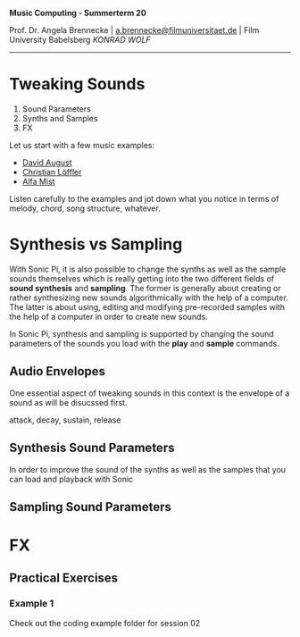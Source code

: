 <!-- ---  
title: Music Computing
author: Angela Brennecke
affiliation: Film University Babelsberg KONRAD WOLF
date: Summer term 20
---   -->
**Music Computing - Summerterm 20**

Prof. Dr. Angela Brennecke | a.brennecke@filmuniversitaet.de | Film University Babelsberg *KONRAD WOLF*

--- 


# Tweaking Sounds
   1) Sound Parameters
   2) Synths and Samples
   3) FX

Let us start with a few music examples:

- [David August](https://www.youtube.com/watch?v=cwL_CIhS9Qs)
- [Christian Löffler](https://www.youtube.com/watch?v=OijrlItssOc)
- [Alfa Mist](https://www.youtube.com/watch?v=BVO_R8uvMhE)

Listen carefully to the examples and jot down what you notice in terms of melody, chord, song structure, whatever.


# Synthesis vs Sampling

With Sonic Pi, it is also possible to change the synths as well as the sample sounds themselves which is really getting into the two different fields of **sound synthesis** and **sampling**. The former is generally about creating or rather synthesizing new sounds algorithmically with the help of a computer. The latter is about using, editing and modifying pre-recorded samples with the help of a computer in order to create new sounds. 

In Sonic Pi, synthesis and sampling is supported by changing the sound parameters of the sounds you load with the **play** and **sample** commands. 


## Audio Envelopes

One essential aspect of tweaking sounds in this context is the envelope of a sound as will be disucssed first.

attack, decay, sustain, release

## Synthesis Sound Parameters 

In order to improve the sound of the synths as well as the samples that you can load and playback with Sonic 

## Sampling Sound Parameters 



# FX



## Practical Exercises

### Example 1

Check out the coding example folder for session 02 